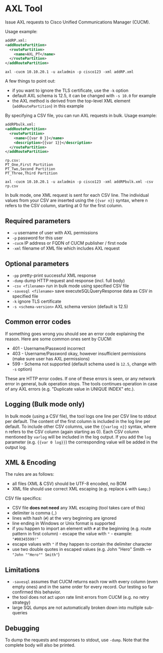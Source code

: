 # AXL Tool


Issue AXL requests to Cisco Unified Communications Manager (CUCM).

Usage example:

```xml
addRP.xml:
<addRoutePartition>
  <routePartition>
    <name>AXL_PT</name>
  </routePartition>
</addRoutePartition>
```

`axl -cucm 10.10.20.1 -u axladmin -p cisco123 -xml addRP.xml`

A few things to point out:
* if you want to ignore the TLS certificate, use the `-k` option
* default AXL schema is 12.5, it can be changed with `-s 10.0` for example
* the AXL method is derived from the top-level XML element (`addRoutePartition`) in this example

By specifying a CSV file, you can run AXL requests in bulk. Usage example:

```xml
addRPbulk.xml:
<addRoutePartition>
  <routePartition>
    <name>{{var 0 }}</name>
    <description>{{var 1}}</description>
  </routePartition>
</addRoutePartition>
```

```csv
rp.csv:
PT_One,First Partition
PT_Two,Second Partition
PT_Three,Third Partition
```

`axl -cucm 10.10.20.1 -u axladmin -p cisco123 -xml addRPbulk.xml -csv rp.csv`

In bulk mode, one XML request is sent for each CSV line. The individual values from your CSV are inserted using the `{{var n}}` syntax, where n refers to the CSV column, starting at 0 for the first column. 

## Required parameters

* `-u` username of user with AXL permissions
* `-p` password for this user
* `-cucm` IP address or FQDN of CUCM publisher / first node
* `-xml` filename of XML file which includes AXL request

## Optional parameters

* `-pp` pretty-print successful XML response
* `-dump` dump HTTP request and response (incl. full body)
* `-csv <filename>` run in bulk mode using specified CSV file
* `-savesql <filename>` save executeSQLQueryResponse data as CSV in specified file
* `-k` ignore TLS certificate
* `-s <schema-version>` AXL schema version (default is 12.5)

## Common error codes

If something goes wrong you should see an error code explaining the reason. Here are some common ones sent by CUCM:

* 401 - Username/Password incorrect
* 403 - Username/Password okay, however insufficient permissions (make sure user has AXL permissions)
* 599 - Schema not supported (default schema used is `12.5`, change with `-s` option)

These are HTTP error codes. If one of these errors is seen, or any network error in general, bulk operation stops. The tools continues operation in case of any AXL errors (e.g. "Duplicate value in UNIQUE INDEX" etc.).

## Logging (Bulk mode only)

In bulk mode (using a CSV file), the tool logs one line per CSV line to stdout per default. The content of the first column is included in the log line per default. To include other CSV columns, use the `{{varlog n}}` syntax, where n refers to the CSV column (again starting as 0). Each CSV column mentioned by `varlog` will be included in the log output. 
If you add the `log` parameter (e.g. `{{var 0 log}}`) the corresponding value will be added in the output log.

## XML & Encoding

The rules are as follows:

* all files (XML & CSV) should be UTF-8 encoded, no BOM
* XML file should use correct XML escaping (e.g. replace `&` with `&amp;`)

CSV file specifics:
* CSV file **does not need** any XML escaping (tool takes care of this)
* delimiter is comma (`,`)
* lines with hash (`#`) at the very beginning are ignored
* line ending in Windows or Unix format is supported
* if you happen to import an element with `#` at the beginning (e.g. route pattern in first column) - escape the value with `"` - example: `"#00345599!"`
* escape values with `"` if they happen to contain the delimiter character
* use two double quotes in escaped values (e.g. John "Hero" Smith --> `"John ""Hero"" Smith"`)

## Limitations

* `-savesql` assumes that CUCM returns each row with every column (even empty ones) and in the same order for every record. Our testing so far confirmed this behavior.
* the tool does not act upon rate limit errors from CUCM (e.g. no retry strategy)
* large SQL dumps are not automatically broken down into multiple sub-queries

## Debugging

To dump the requests and responses to stdout, use `-dump`. Note that the complete body will also be printed.
